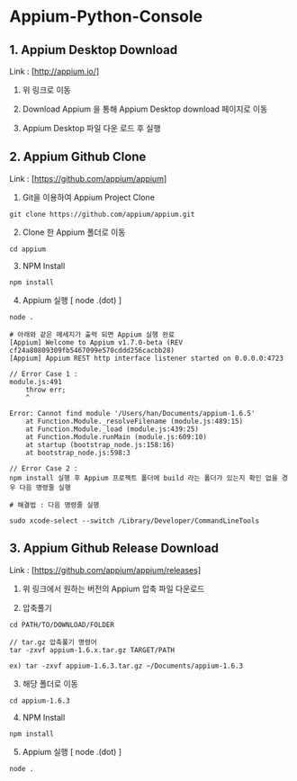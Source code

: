 # Appium-Python-Console


## 1. Appium Desktop Download
Link : [http://appium.io/]

1) 위 링크로 이동

2) Download Appium 을 통해 Appium Desktop download 페이지로 이동

3) Appium Desktop 파일 다운 로드 후 실행




## 2. Appium Github Clone

Link : [https://github.com/appium/appium]

1) Git을 이용하여 Appium Project Clone
```
git clone https://github.com/appium/appium.git﻿﻿
```

2) Clone 한 Appium 폴더로 이동
```
cd appium
```

3) NPM Install
```
npm install
```

4) Appium 실행 [ node .(dot) ]
```
node .

# 아래와 같은 메세지가 출력 되면 Appium 실행 완료
[Appium] Welcome to Appium v1.7.0-beta (REV cf24a80809309fb5467099e570cddd256cacbb28)
[Ap﻿pium] Appium REST http interface listener started on 0.0.0.0:4723
```

```
// Error Case 1 :
module.js:491
    throw err;
    ^

Error: Cannot find module '/Users/han/Documents/appium-1.6.5'
    at Function.Module._resolveFilename (module.js:489:15)
    at Function.Module._load (module.js:439:25)
    at Function.Module.runMain (module.js:609:10)
    at startup (bootstrap_node.js:158:16)
    at bootstrap_node.js:598:3

// Error Case 2 :
npm install 실행 후 Appium 프로젝트 폴더에 build 라는 폴더가 있는지 확인 없을 경우 다음 명령줄 실행

# 해결법 : 다음 명령줄 실행

sudo xcode-select --switch /Library/Developer/CommandLineTools
```



## 3. Appium Github Release Download

Link : [https://github.com/appium/appium/releases]

1) 위 링크에서 원하는 버전의 Appium 압축 파일 다운로드

2) 압축풀기
```
cd PATH/TO/DOWNLOAD/FOLDER

// tar.gz 압축풀기 명령어
tar -zxvf appium-1.6.x.tar.gz TARGET/PATH

ex) tar -zxvf appium-1.6.3.tar.gz ~/Documents/appium-1.6.3
```

3) 해당 폴더로 이동

```
cd appium-1.6.3
```

4) NPM Install

```
npm install
```

5) Appium 실행 [ node .(dot) ]

```
node .
```
